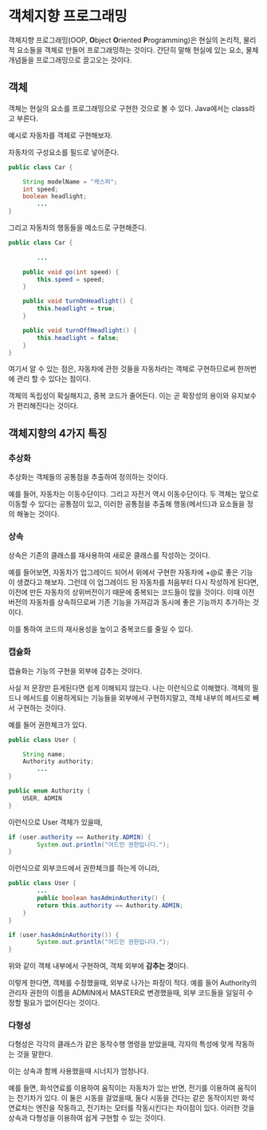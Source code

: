 # 객체지향 프로그래밍

객체지향 프로그래밍(OOP, **O**bject **O**riented **P**rogramming)은 현실의 논리적, 물리적 요소들을
객체로 만들어 프로그래밍하는 것이다. 간단히 말해 현실에 있는 요소, 물체 개념들을 프로그래밍으로 끌고오는 것이다. 

## 객체

객체는 현실의 요소를 프로그래밍으로 구현한 것으로 볼 수 있다.
Java에서는 class라고 부른다.

예시로 자동차를 객체로 구현해보자.

자동차의 구성요소를 필드로 넣어준다.

```java
public class Car {

    String modelName = "캐스퍼";
    int speed;
    boolean headlight;
		...
}
```

그리고 자동차의 행동들을 메소드로 구현해준다.

```java
public class Car {
		
		...

    public void go(int speed) {
        this.speed = speed;
    }

    public void turnOnHeadlight() {
        this.headlight = true;
    }

    public void turnOffHeadlight() {
        this.headlight = false;
    }
}
```


여기서 알 수 있는 점은, 자동차에 관한 것들을 자동차라는 객체로 구현하므로써
한꺼번에 관리 할 수 있다는 점이다.

객체의 독립성이 확실해지고, 중복 코드가 줄어든다.
이는 곧 확장성의 용이와 유지보수가 편리해진다는 것이다.

## 객체지향의 4가지 특징

### 추상화

추상화는 객체들의 공통점을 추출하여 정의하는 것이다.

예를 들어, 자동차는 이동수단이다. 그리고 자전거 역시 이동수단이다.
두 객체는 앞으로 이동할 수 있다는 공통점이 있고, 이러한 공통점을 추출해 
행동(메서드)과 요소들을 정의 해놓는 것이다. 

### 상속

상속은 기존의 클래스를 재사용하여 새로운 클래스를 작성하는 것이다.

예를 들어보면, 자동차가 업그레이드 되어서 위에서 구현한 자동차에 +@로 
좋은 기능이 생겼다고 해보자. 
그런데 이 업그레이드 된 자동차를 처음부터 다시 작성하게 된다면,
이전에 만든 자동차의 상위버전이기 때문에 중복되는 코드들이 많을 것이다.
이때 이전 버전의 자동차를 상속하므로써 기존 기능을 가져감과 동시에 
좋은 기능까지 추가하는 것이다.

이를 통하여 코드의 재사용성을 높이고 중복코드를 줄일 수 있다.

### 캡슐화

캡슐화는 기능의 구현을 외부에 감추는 것이다.

사실 저 문장만 듣게된다면 쉽게 이해되지 않는다.
나는 이런식으로 이해했다. 객체의 필드나 메서드를 이용하게되는 기능들을 
외부에서 구현하지말고, 객체 내부의 메서드로 빼서 구현하는 것이다.

예를 들어 권한체크가 있다.

```java
public class User {

    String name;
    Authority authority;
		...
}
```

```java
public enum Authority {
    USER, ADMIN
}
```

이런식으로 User 객체가 있을때,

```java
if (user.authority == Authority.ADMIN) {
		System.out.println("어드민 권한입니디.");
}
```

이런식으로 외부코드에서 권한체크를 하는게 아니라,

```java
public class User {
		...
		public boolean hasAdminAuthority() {
        return this.authority == Authority.ADMIN;
    }
}
```

```java
if (user.hasAdminAuthority()) {
		System.out.println("어드민 권한입니다.");
}
```

위와 같이 객체 내부에서 구현하여, 객체 외부에 **감추는 것**이다.

이렇게 한다면, 객체를 수정했을때, 외부로 나가는 파장이 적다.
예를 들어 Authority의 관리자 권한의 이름을 ADMIN에서 MASTER로 변경했을때,
외부 코드들을 일일히 수정할 필요가 없어진다는 것이다.

### 다형성

다형성은 각각의 클래스가 같은 동작수행 명령을 받았을때, 각자의 특성에 맞게 작동하는 것을 말한다.

이는 상속과 함께 사용했을때 시너지가 엄청나다.

예를 들면, 화석연료를 이용하여 움직이는 자동차가 있는 반면, 전기를 이용하여 움직이는 전기차가 있다.
이 둘은 시동을 걸었을때, 둘다 시동을 건다는 같은 동작이지만 화석연료차는 엔진을 작동하고, 전기차는
모터를 작동시킨다는 차이점이 있다. 이러한 것을 상속과 다형성을 이용하여 쉽게 구현할 수 있는 것이다.
